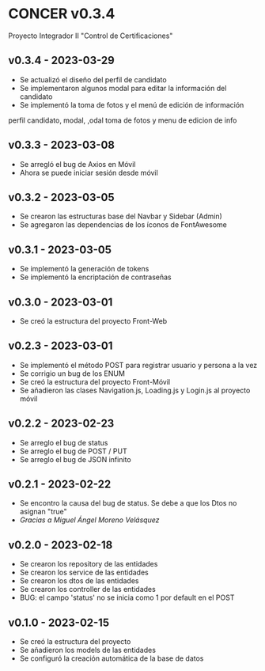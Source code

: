 # CONCER v0.3.4
 Proyecto Integrador II "Control de Certificaciones"
 
  ## v0.3.4 - 2023-03-29
  - Se actualizó el diseño del perfil de candidato
  - Se implementaron algunos modal para editar la información del candidato
  - Se implementó la toma de fotos y el menú de edición de información
 
 perfil candidato, modal, ,odal toma de fotos y menu de edicion de info
  ## v0.3.3 - 2023-03-08
  - Se arregló el bug de Axios en Móvil
  - Ahora se puede iniciar sesión desde móvil
 
 ## v0.3.2 - 2023-03-05
  - Se crearon las estructuras base del Navbar y Sidebar (Admin)
  - Se agregaron las dependencias de los íconos de FontAwesome
 
 ## v0.3.1 - 2023-03-05
  - Se implementó la generación de tokens
  - Se implementó la encriptación de contraseñas
 
 ## v0.3.0 - 2023-03-01
  - Se creó la estructura del proyecto Front-Web
 
 ## v0.2.3 - 2023-03-01
  - Se implementó el método POST para registrar usuario y persona a la vez
  - Se corrigio un bug de los ENUM
  - Se creó la estructura del proyecto Front-Móvil
  - Se añadieron las clases Navigation.js, Loading.js y Login.js al proyecto móvil
 
 ## v0.2.2 - 2023-02-23
 - Se arreglo el bug de status
 - Se arreglo el bug de POST / PUT
 - Se arreglo el bug de JSON infinito
 
 ## v0.2.1 - 2023-02-22
 - Se encontro la causa del bug de status. Se debe a que los Dtos no asignan "true"
 - *Gracias a Miguel Ángel Moreno Velásquez*
 
 ## v0.2.0 - 2023-02-18
- Se crearon los repository de las entidades
- Se crearon los service de las entidades
- Se crearon los dtos de las entidades
- Se crearon los controller de las entidades
- BUG: el campo 'status' no se inicia como 1 por default en el POST

 ## v0.1.0 - 2023-02-15
- Se creó la estructura del proyecto
- Se añadieron los models de las entidades
- Se configuró la creación automática de la base de datos
